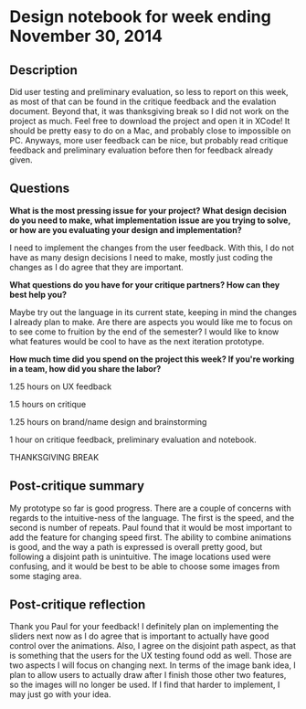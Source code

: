 # Design notebook for week ending November 30, 2014

## Description

Did user testing and preliminary evaluation, so less to report on this week, as most of that
can be found in the critique feedback and the evalation document. Beyond that, it was thanksgiving
break so I did not work on the project as much. Feel free to download the project and open it in XCode! It should
be pretty easy to do on a Mac, and probably close to impossible on PC. Anyways, more user feedback can be nice, but 
probably read critique feedback and preliminary evaluation before then for feedback already given.

## Questions

**What is the most pressing issue for your project? What design decision do
you need to make, what implementation issue are you trying to solve, or how
are you evaluating your design and implementation?**

I need to implement the changes from the user feedback. With this, I do not have as many design 
decisions I need to make, mostly just coding the changes as I do agree that they are important.

**What questions do you have for your critique partners? How can they best help
you?**

Maybe try out the language in its current state, keeping in mind the changes I already plan to make. Are
there are aspects you would like me to focus on to see come to fruition by the end of the semester? I would
like to know what features would be cool to have as the next iteration prototype.

**How much time did you spend on the project this week? If you're working in a
team, how did you share the labor?**

1.25 hours on UX feedback

1.5 hours on critique

1.25 hours on brand/name design and brainstorming

1 hour on critique feedback, preliminary evaluation and notebook.

THANKSGIVING BREAK

## Post-critique summary

My prototype so far is good progress. There are a couple of concerns with regards to 
the intuitive-ness of the language. The first is the speed, and the second
is number of repeats. Paul found that it would be most important to add
the feature for changing speed first. The ability to combine animations 
is good, and the way a path is expressed is overall pretty good, but 
following a disjoint path is unintuitive. The image locations used were
confusing, and it would be best to be able to choose some images from some
staging area.

## Post-critique reflection

Thank you Paul for your feedback! I definitely plan on implementing the sliders
next now as I do agree that is important to actually have good control over
the animations. Also, I agree on the disjoint path aspect, as that is something
that the users for the UX testing found odd as well. Those are two aspects I
will focus on changing next. In terms of the image bank idea, I plan to allow
users to actually draw after I finish those other two features, so the images
will no longer be used. If I find that harder to implement, I may just go with 
your idea.
